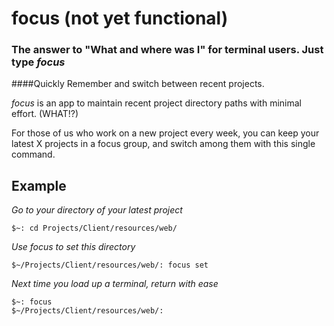 focus (not yet functional)
=====

### The answer to "What and where was I" for terminal users.  Just type _focus_

####Quickly Remember and switch between recent projects.

*focus* is an app to maintain recent project directory paths with minimal effort.  (WHAT!?)

For those of us who work on a new project every week, you can keep your latest X projects in a focus group, 
and switch among them with this single command.

## Example

*Go to your directory of your latest project*

    $~: cd Projects/Client/resources/web/
    
*Use focus to set this directory*

    $~/Projects/Client/resources/web/: focus set
  
*Next time you load up a terminal, return with ease*

    $~: focus
    $~/Projects/Client/resources/web/: 
    
    
  

